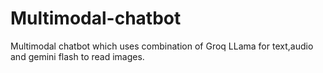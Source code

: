 # Multimodal-chatbot
Multimodal chatbot which uses combination of Groq LLama for text,audio and gemini flash to read images.

